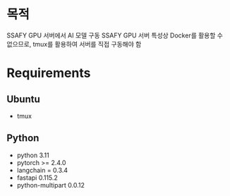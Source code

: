 # 목적
SSAFY GPU 서버에서 AI 모델 구동
SSAFY GPU 서버 특성상 Docker를 활용할 수 없으므로, tmux를 활용하여 서버를 직접 구동해야 함

# Requirements
## Ubuntu
- tmux
## Python
- python 3.11
- pytorch >= 2.4.0
- langchain = 0.3.4
- fastapi 0.115.2
- python-multipart 0.0.12
<!-- - uvicorn 0.32.0 -->